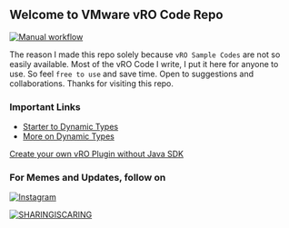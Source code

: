 
## Welcome to VMware vRO Code Repo
[![Manual workflow](https://github.com/imtrinity94/vmware_vro/actions/workflows/manual.yml/badge.svg)](https://github.com/imtrinity94/vmware_vro/actions/workflows/manual.yml)

The reason I made this repo solely because `vRO Sample Codes` are not so easily available.
Most of the vRO Code I write, I put it here for anyone to use. So feel `free to use` and save time. Open to suggestions and collaborations.
Thanks for visiting this repo.

### Important Links
- [Starter to Dynamic Types](https://www.vcoteam.info/articles/learn-vco/323-how-to-create-a-microsoft-dns-dynamic-types-plug-in.html)
- [More on Dynamic Types](https://vbombarded.wordpress.com/2017/11/21/a-primer-on-vrealize-orchestrator-dynamic-types/#more-1180)

[Create your own vRO Plugin without Java SDK](https://github.com/imtrinity94/vmware_vro/files/6663022/vRealize.Orchestrator.Dynamic.Ty_793c45ef6cb84252802a350fc8712a1e-160421-0633-172.pdf)

### For Memes and Updates, follow on 
[![Instagram](https://img.shields.io/badge/Instagram-E4405F?style=for-the-badge&logo=instagram&logoColor=white)](https://www.instagram.com/vmware_vro/)


[![SHARINGISCARING](http://ForTheBadge.com/images/badges/built-with-love.svg)](https://github.com/imtrinity94/vmwarevro)
